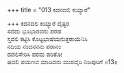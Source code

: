 +++
title = "013 ಕದನದಲಿ ಕಯ್ಯಾರೆ"

+++
ಕದನದಲಿ ಕಯ್ಯಾರೆ ದೈತ್ಯರ  
ಸದೆದು ಭೂಭಾರವನು ಪರಹ  
ಸ್ತದಲಿ ಕಟ್ಟಿಸಿ ಕೊಟ್ಟಭಾಷೆಯನುತ್ತರಾಯೆನಿಸಿ  
ನದಿಯ ನಂದನನನು ಪರಾನಂ  
ದದಲಿಸೇರಿಸಿ ಪರಮ ಪರಿತೋ  
ಷದಲಿ ಪಯಣವ ಮಾಡಿದನು ಮುರವೈರಿ ನಿಜಪುರಿಗೆ     ॥13॥